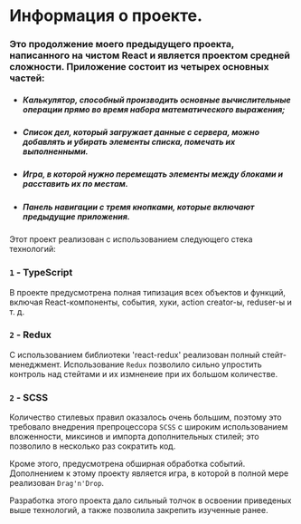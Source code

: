 # Информация о проекте.

### Это продолжение моего предыдущего проекта, написанного на чистом React и является проектом средней сложности. Приложение состоит из четырех основных частей:

- ##### Калькулятор, способный производить основные вычислительные операции прямо во время набора математического выражения;
- ##### Список дел, который загружает данные с сервера, можно добавлять и убирать элементы списка, помечать их выполненными.
- ##### Игра, в которой нужно перемещать элементы между блоками и расставить их по местам.
- ##### Панель навигации с тремя кнопками, которые включают предыдущие приложения.

Этот проект реализован с использованием следующего стека технологий:

### `1` - TypeScript

В проекте предусмотрена полная типизация всех объектов и функций, включая React-компоненты, события, хуки, action creator-ы, reduser-ы и т. д.

### `2` - Redux

С использованием библиотеки 'react-redux' реализован полный стейт-менеджмент. Использование `Redux` позволило сильно упростить контроль над стейтами и их измненеие при их большом количестве.

### `2` - SCSS

Количество стилевых правил оказалось очень большим, поэтому это требовало внедрения препроцессора `SCSS` с широким использованием вложенности, миксинов и импорта дополнительных стилей; это позволило в несколько раз сократить код.

Кроме этого, предусмотрена обширная обработка событий. Дополнением к этому проекту является игра, в которой в полной мере реализован `Drag'n'Drop`.

Разработка этого проекта дало сильный толчок в освоении приведеных выше технологий, а также позволила закрепить изученные ранее.
